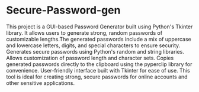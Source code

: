 # Secure-Password-gen
This project is a GUI-based Password Generator built using Python's Tkinter library. It allows users to generate strong, random passwords of customizable lengths.The generated passwords include a mix of uppercase and lowercase letters, digits, and special characters to ensure security.
      Generates secure passwords using Python's random and string libraries.
      Allows customization of password length and character sets.
      Copies generated passwords directly to the clipboard using the pyperclip library for convenience.
      User-friendly interface built with Tkinter for ease of use.
This tool is ideal for creating strong, secure passwords for online accounts and other sensitive applications.

